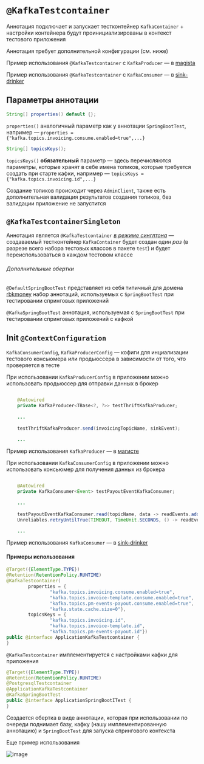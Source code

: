 # `@KafkaTestcontainer`

Аннотация подключает и запускает тестконтейнер `KafkaContainer` + настройки
контейнера будут проинициализированы в контекст тестового приложения

Аннотация требует дополнительной конфигурации (см. ниже)

Пример использования `@KafkaTestcontainer` с `KafkaProducer` — в [magista](https://github.com/rbkmoney/magista/blob/master/src/test/java/com/rbkmoney/magista/kafka/InvoicingListenerTest.java)

Пример использования `@KafkaTestcontainer` с `KafkaConsumer` — в [sink-drinker](https://github.com/rbkmoney/sink-drinker/blob/master/src/test/java/com/rbkmoney/sinkdrinker/kafka/KafkaSenderTest.java)

## Параметры аннотации

```java
String[] properties() default {};
```

`properties()` аналогичный параметр как у аннотации `SpringBootTest`, например — `properties = {"kafka.topics.invoicing.consume.enabled=true",...}`

```java
String[] topicsKeys();
```

`topicsKeys()` **обязательный** параметр — здесь перечисляются параметры, которые хранят в себе имена топиков, которые требуется создать при старте кафки, например — `topicsKeys = {"kafka.topics.invoicing.id",...}`

Создание топиков происходит через `AdminClient`, также есть дополнительная валидация результатов создания топиков, без валидации приложение не запустится 

## `@KafkaTestcontainerSingleton`

Аннотация является `@KafkaTestcontainer` [*в режиме синглтона*](https://ru.wikipedia.org/wiki/Одиночка_(шаблон_проектирования)) — создаваемый тестконтейнер `KafkaContainer` будет создан *один раз* (в разрезе всего набора тестовых классов в пакете `test`) и будет переиспользоваться в каждом тестовом классе

###### Дополнительные обертки

`@DefaultSpringBootTest` представляет из себя типичный для домена [rbkmoney](https://github.com/rbkmoney) набор
аннотаций, используемых с `SpringBootTest` при тестировании спринговых приложений

`@KafkaSpringBootTest` аннотация, используемая с `SpringBootTest` при тестировании спринговых приложений c кафкой

## Init `@ContextConfiguration`

`KafkaConsumerConfig`, `KafkaProducerConfig` — кофиги для инциализации тестового консьюмера или продьюссера в зависимости от того, что проверяется в тесте

При использовании `KafkaProducerConfig` в приложении можно использовать продьюссер для отправки данных в брокер

```java

    @Autowired
    private KafkaProducer<TBase<?, ?>> testThriftKafkaProducer;
    
    ...
    
    testThriftKafkaProducer.send(invoicingTopicName, sinkEvent);
    
    ...
```

Пример использования `KafkaProducer` — в [магисте](https://github.com/rbkmoney/magista/blob/master/src/test/java/com/rbkmoney/magista/kafka/InvoicingListenerTest.java)

При использовании `KafkaConsumerConfig` в приложении можно использовать консьюмер для получения данных из брокера

```java

    @Autowired
    private KafkaConsumer<Event> testPayoutEventKafkaConsumer;
    
    ...
    
    testPayoutEventKafkaConsumer.read(topicName, data -> readEvents.add(data.value()));
    Unreliables.retryUntilTrue(TIMEOUT, TimeUnit.SECONDS, () -> readEvents.size() == expected);
    
    ...
```

Пример использования `KafkaConsumer` — в [sink-drinker](https://github.com/rbkmoney/sink-drinker/blob/master/src/test/java/com/rbkmoney/sinkdrinker/kafka/KafkaSenderTest.java)

#### Примеры использования

```java
@Target({ElementType.TYPE})
@Retention(RetentionPolicy.RUNTIME)
@KafkaTestcontainer(
        properties = {
                "kafka.topics.invoicing.consume.enabled=true",
                "kafka.topics.invoice-template.consume.enabled=true",
                "kafka.topics.pm-events-payout.consume.enabled=true",
                "kafka.state.cache.size=0"},
        topicsKeys = {
                "kafka.topics.invoicing.id",
                "kafka.topics.invoice-template.id",
                "kafka.topics.pm-events-payout.id"})
public @interface ApplicationKafkaTestcontainer {
}

```

`@KafkaTestcontainer` имплементируется с настройками кафки для приложения

```java
@Target({ElementType.TYPE})
@Retention(RetentionPolicy.RUNTIME)
@PostgresqlTestcontainer
@ApplicationKafkaTestcontainer
@KafkaSpringBootTest
public @interface ApplicationSpringBootITest {
}
```

Создается обертка в виде аннотации, которая при использовании по очереди поднимает базу, кафку (нашу имплементированную
аннотацию) и `SpringBootTest` для запуска спрингового контекста

Еще пример использования 

![image](https://user-images.githubusercontent.com/19729841/127735631-ef069f6c-9707-452e-ae03-a389d64adbbe.png)
